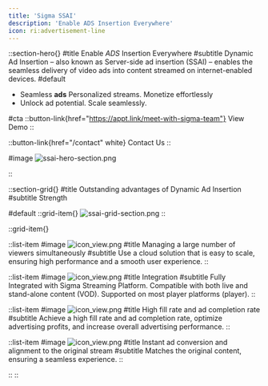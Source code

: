 ```yaml
---
title: 'Sigma SSAI'
description: 'Enable ADS Insertion Everywhere'
icon: ri:advertisement-line
---
```


::section-hero{}
#title
Enable _ADS_ Insertion Everywhere
#subtitle
Dynamic Ad Insertion – also known as Server-side ad insertion (SSAI) – enables the seamless delivery of video ads into content streamed on internet-enabled devices.
#default
- Seamless **ads** Personalized streams. Monetize effortlessly
- Unlock ad potential. Scale seamlessly.

#cta
::button-link{href="https://appt.link/meet-with-sigma-team"}
View Demo
::

::button-link{href="/contact" white}
Contact Us
::

#image
![ssai-hero-section.png](/SSAI/ssai-hero-section.png)

::

::section-grid{}
#title
Outstanding advantages of Dynamic Ad Insertion 
#subtitle
Strength

#default
::grid-item{}
![ssai-grid-section.png](/SSAI/ssai-grid-section.png)
::

::grid-item{}


  ::list-item
  #image
  ![icon_view.png](/SSAI/icon_view.png)
  #title
  Managing a large number of viewers simultaneously
  #subtitle
  Use a cloud solution that is easy to scale, ensuring high performance and a smooth user experience.
  ::

  ::list-item
  #image
  ![icon_view.png](/SSAI/icon_inte.png)
  #title
  Integration
  #subtitle
  Fully Integrated with Sigma Streaming Platform.
  Compatible with both live and stand-alone content (VOD).
  Supported on most player platforms (player).
  ::

  ::list-item
  #image
  ![icon_view.png](/SSAI/icon_ads.png)
  #title
  High fill rate and ad completion rate
  #subtitle
  Achieve a high fill rate and ad completion rate, optimize advertising profits, and increase overall advertising performance.
  ::

  ::list-item
  #image
  ![icon_view.png](/SSAI/icon_ads_speed.png)
  #title
  Instant ad conversion and alignment to the original stream
  #subtitle
  Matches the original content, ensuring a seamless experience.
  ::

::
::
